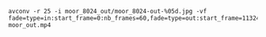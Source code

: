     avconv -r 25 -i moor_8024_out/moor_8024-out-%05d.jpg -vf fade=type=in:start_frame=0:nb_frames=60,fade=type=out:start_frame=11324:nb_frames=60 moor_out.mp4
    